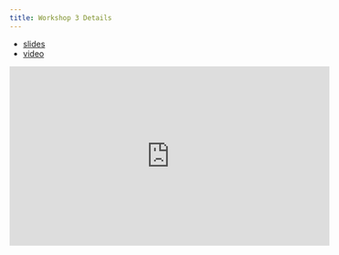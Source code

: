 ```yaml
---
title: Workshop 3 Details
---
```


* [slides](https://docs.google.com/presentation/d/1QIuZpWwSJ9iYTg1enarba7Gi70nm36jqmbINqCzfWCc/edit#slide=id.g3049ace15f1_0_96)
* [video](https://www.youtube.com/watch?v=CskUlF3dEYo)

<iframe width="560" height="315" src="https://www.youtube-nocookie.com/embed/CskUlF3dEYo?si=nsMC0gqAp5QOTU6O" title="YouTube video player" frameborder="0" allow="accelerometer; autoplay; clipboard-write; encrypted-media; gyroscope; picture-in-picture; web-share" referrerpolicy="strict-origin-when-cross-origin" allowfullscreen></iframe>
